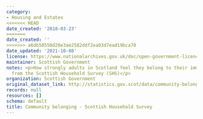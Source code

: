 ```yaml
---
category:
- Housing and Estates
<<<<<<< HEAD
date_created: '2018-03-23'
=======
date_created: ''
>>>>>>> a6db50550d20e3ae2582ddf2ea03d7ead19bca70
date_updated: '2021-10-08'
license: https://www.nationalarchives.gov.uk/doc/open-government-licence/version/3/
maintainer: Scottish Government
notes: <p>How strongly adults in Scotland feel they belong to their immediate neighbourhood,
  from the Scottish Household Survey (SHS)</p>
organization: Scottish Government
original_dataset_link: http://statistics.gov.scot/data/community-belonging---shs
records: null
resources: []
schema: default
title: Community belonging - Scottish Household Survey
---
```

